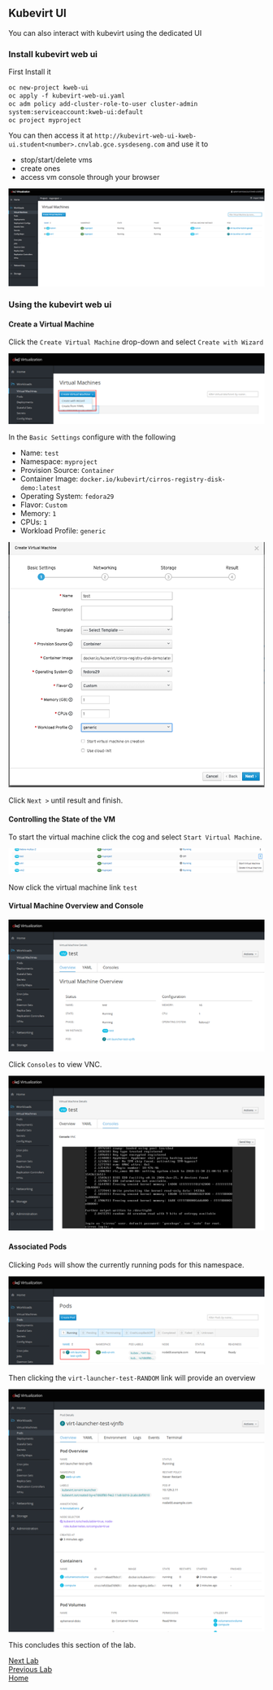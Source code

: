 ## Kubevirt UI

You can also interact with kubevirt using the dedicated UI

### Install kubevirt web ui
First Install it

```
oc new-project kweb-ui
oc apply -f kubevirt-web-ui.yaml
oc adm policy add-cluster-role-to-user cluster-admin system:serviceaccount:kweb-ui:default
oc project myproject
```

You can then access it at `http://kubevirt-web-ui-kweb-ui.student<number>.cnvlab.gce.sysdeseng.com` and use it to 

- stop/start/delete vms
- create ones
- access vm console through your browser

![kubevirt-ui](images/ui.png)


### Using the kubevirt web ui 

#### Create a Virtual Machine

Click the `Create Virtual Machine` drop-down and select `Create with Wizard`

![create virtual machine wizard](images/new_vm_wizard.png)


In the `Basic Settings` configure with the following

- Name: `test`
- Namespace: `myproject`
- Provision Source: `Container`
- Container Image: `docker.io/kubevirt/cirros-registry-disk-demo:latest`
- Operating System: `fedora29`
- Flavor: `Custom`
- Memory: `1`
- CPUs: `1`
- Workload Profile: `generic`

![create virtual machine wizard](images/basic_settings.png)

Click `Next >` until result and finish.

#### Controlling the State of the VM

To start the virtual machine click the cog and select `Start Virtual Machine`.

![start vm](images/start_vm.png)


Now click the virtual machine link `test`

#### Virtual Machine Overview and Console

![overview](images/overview.png)

Click `Consoles` to view VNC.

![overview](images/vm_console.png)

#### Associated Pods

Clicking `Pods` will show the currently running pods for this namespace.

![pods](images/pods.png)

Then clicking the `virt-launcher-test-RANDOM` link will provide an overview

![pods](images/pod_overview.png)

This concludes this section of the lab.

[Next Lab](../lab10/lab10.md)\
[Previous Lab](../lab8/lab8.md)\
[Home](../../README.md)
